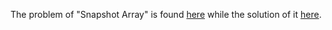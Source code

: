 The problem of "Snapshot Array" is found [here](https://leetcode.com/problems/snapshot-array/description/) while the solution of it [here](https://bit.ly/43Ntar3).